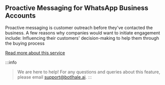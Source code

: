 ## Proactive Messaging for WhatsApp Business Accounts

Proactive messaging is customer outreach before they've contacted the business. A few reasons why companies would want to initiate engagement include: Influencing their customers' decision-making to help them through the buying process

<a href="https://docs.360dialog.com/360-client-hub/template-management-ui" target="_blank">Read more about this service </a>

:::info
> We are here to help! For any questions and queries about this feature, please email support@botlhale.ai.
:::


